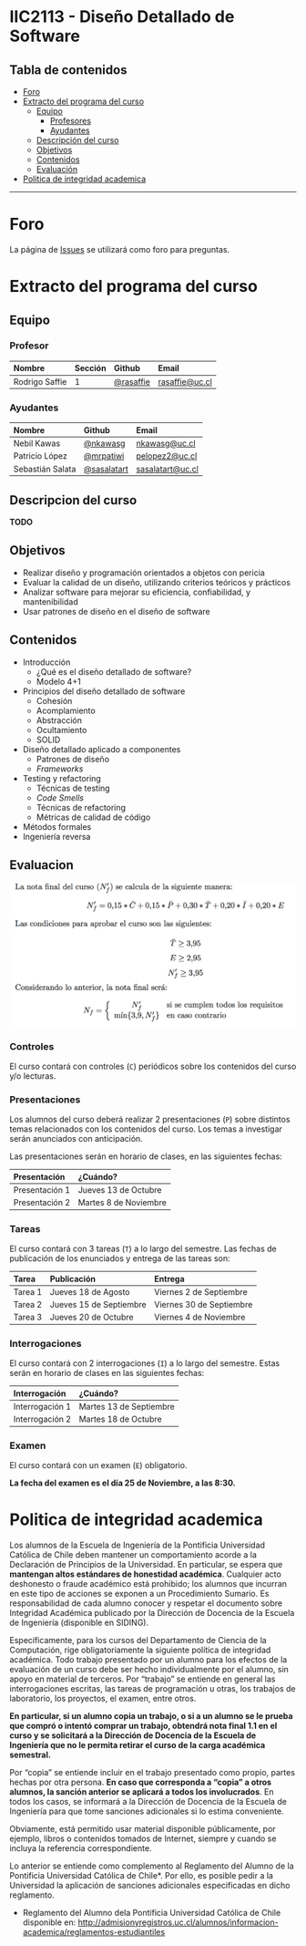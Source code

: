 # IIC2113 - Diseño Detallado de Software

## Tabla de contenidos
* [Foro](#foro)
* [Extracto del programa del curso](#extracto-del-programa-del-curso)
    * [Equipo](#equipo)
        * [Profesores](#profesor)
        * [Ayudantes](#ayudantes)
    * [Descripción del curso](#descripcion-del-curso)
    * [Objetivos](#objetivos)
    * [Contenidos](#contenidos)
    * [Evaluación](#evaluacion)
* [Politica de integridad academica](#politica-de-integridad-academica)

---

# Foro

La página de [Issues](https://github.com/IIC2113-2016-2/syllabus/issues) se utilizará como foro para preguntas.

# Extracto del programa del curso

## Equipo

### Profesor

| Nombre               | Sección | Github        |  Email         |
|:-------------------- |:--------|:--------------| :--------------|
| Rodrigo Saffie       | 1       | [@rasaffie](https://github.com/rasaffie)       | [rasaffie@uc.cl](mailto:) |

### Ayudantes

| Nombre                | Github        | Email         |
|:--------------------- |:--------------|:--------------|
| Nebil Kawas           | [@nkawasg](https://github.com/nkawasg) | [nkawasg@uc.cl](mailto:) |
| Patricio López        | [@mrpatiwi](https://github.com/mrpatiwi) | [pelopez2@uc.cl](mailto:) |
| Sebastián Salata      | [@sasalatart](https://github.com/sasalatart) | [sasalatart@uc.cl](mailto:) |


## Descripcion del curso

**TODO**

## Objetivos

* Realizar diseño y programación orientados a objetos con pericia
* Evaluar la calidad de un diseño, utilizando criterios teóricos y prácticos
* Analizar software para mejorar su eficiencia, confiabilidad, y mantenibilidad
* Usar patrones de diseño en el diseño de software

## Contenidos

* Introducción
  * ¿Qué es el diseño detallado de software?
  * Modelo 4+1
* Principios del diseño detallado de software
  * Cohesión
  * Acomplamiento
  * Abstracción
  * Ocultamiento
  * SOLID
* Diseño detallado aplicado a componentes
  * Patrones de diseño
  * *Frameworks*
* Testing y refactoring
  * Técnicas de testing
  * *Code Smells*
  * Técnicas de refactoring
  * Métricas de calidad de código
* Métodos formales
* Ingeniería reversa

## Evaluacion

![nota](./media/nota.png)

### Controles

El curso contará con controles (`C`) periódicos sobre los contenidos del curso y/o lecturas.

### Presentaciones

Los alumnos del curso deberá realizar 2 presentaciones (`P`) sobre distintos temas relacionados con los contenidos del curso. Los temas a investigar serán anunciados con anticipación.

Las presentaciones serán en horario de clases, en las siguientes fechas:

| Presentación   | ¿Cuándo?       |
| :------------- | :------------- |
| Presentación 1       | Jueves 13 de Octubre       |
| Presentación 2       | Martes 8 de Noviembre       |

### Tareas

El curso contará con 3 tareas (`T`) a lo largo del semestre. Las fechas de publicación de los enunciados y entrega de las tareas son:

| Tarea          | Publicación    | Entrega     |
| :------------- | :------------- | :-----------|
| Tarea 1       | Jueves 18 de Agosto | Viernes 2 de Septiembre |
| Tarea 2       | Jueves 15 de Septiembre | Viernes 30 de Septiembre |
| Tarea 3       | Jueves 20 de Octubre | Viernes 4 de Noviembre |

### Interrogaciones

El curso contará con 2 interrogaciones (`I`) a lo largo del semestre. Estas serán en horario de clases en las siguientes fechas:

| Interrogación   | ¿Cuándo?       |
| :------------- | :------------- |
| Interrogación 1       | Martes 13 de Septiembre       |
| Interrogación 2       | Martes 18 de Octubre       |

### Examen

El curso contará con un examen (`E`) obligatorio.

**La fecha del examen es el día 25 de Noviembre, a las 8:30.**

# Politica de integridad academica

Los alumnos de la Escuela de Ingeniería de la Pontificia Universidad Católica de Chile deben mantener un comportamiento acorde a la Declaración de Principios de la Universidad.  En particular, se espera que **mantengan altos estándares de honestidad académica**.  Cualquier acto deshonesto o fraude académico está prohibido; los alumnos que incurran en este tipo de acciones se exponen a un Procedimiento Sumario. Es responsabilidad de cada alumno conocer y respetar el documento sobre Integridad Académica publicado por la Dirección de Docencia de la Escuela de Ingeniería (disponible en SIDING).

Específicamente, para los cursos del Departamento de Ciencia de la Computación, rige obligatoriamente la siguiente política de integridad académica. Todo trabajo presentado por un alumno para los efectos de la evaluación de un curso debe ser hecho individualmente por el alumno, sin apoyo en material de terceros.  Por “trabajo” se entiende en general las interrogaciones escritas, las tareas de programación u otras, los trabajos de laboratorio, los proyectos, el examen, entre otros.

**En particular, si un alumno copia un trabajo, o si a un alumno se le prueba que compró o intentó comprar un trabajo, obtendrá nota final 1.1 en el curso y se solicitará a la Dirección de Docencia de la Escuela de Ingeniería que no le permita retirar el curso de la carga académica semestral.**

Por “copia” se entiende incluir en el trabajo presentado como propio, partes hechas por otra persona.  **En caso que corresponda a “copia” a otros alumnos, la sanción anterior se aplicará a todos los involucrados**.  En todos los casos, se informará a la Dirección de Docencia de la Escuela de Ingeniería para que tome sanciones adicionales si lo estima conveniente.

Obviamente, está permitido usar material disponible públicamente, por ejemplo, libros o contenidos tomados de Internet, siempre y cuando se incluya la referencia correspondiente.

Lo anterior se entiende como complemento al Reglamento del Alumno de la Pontificia Universidad Católica de Chile*.  Por ello, es posible pedir a la Universidad la aplicación de sanciones adicionales especificadas en dicho reglamento.

* Reglamento del Alumno dela Pontificia Universidad Católica de Chile disponible en: http://admisionyregistros.uc.cl/alumnos/informacion-academica/reglamentos-estudiantiles
